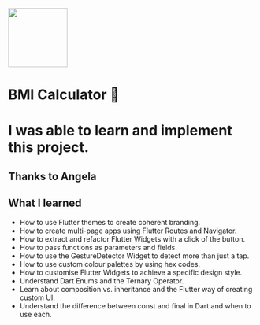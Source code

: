 
<img src="https://drive.google.com/file/d/19ILQp0BU1Z2WV8THkgsGPkF6UN3mDfnK/view?usp=sharing" width="120">

# BMI Calculator 💪

# I was able to learn and implement this project.
## Thanks to Angela 

## What I learned

- How to use Flutter themes to create coherent branding. 
- How to create multi-page apps using Flutter Routes and Navigator.
- How to extract and refactor Flutter Widgets with a click of the button. 
- How to pass functions as parameters and fields.
- How to use the GestureDetector Widget to detect more than just a tap.
- How to use custom colour palettes by using hex codes.
- How to customise Flutter Widgets to achieve a specific design style.
- Understand Dart Enums and the Ternary Operator.
- Learn about composition vs. inheritance and the Flutter way of creating custom UI.
- Understand the difference between const and final in Dart and when to use each.


